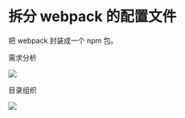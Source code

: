 # 拆分 webpack 的配置文件

把 webpack 封装成一个 npm 包。

需求分析

![](https://tva1.sinaimg.cn/large/e6c9d24egy1h0z48y6cazj21250u0q5f.jpg)

目录组织

![](https://tva1.sinaimg.cn/large/e6c9d24egy1h0z49xyjbtj20ps0rwq4v.jpg)
